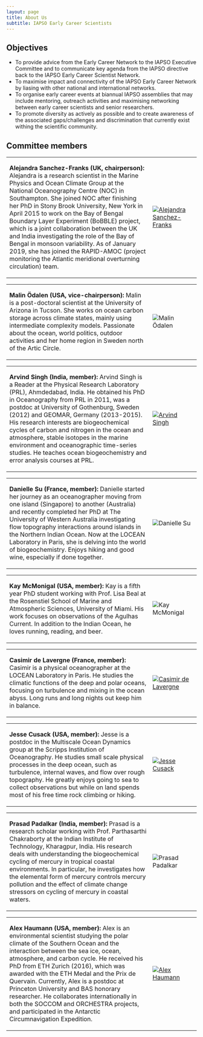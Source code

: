 ```yaml
---
layout: page
title: About Us
subtitle: IAPSO Early Career Scientists
---
```


## Objectives

* To provide advice from the Early Career Network to the IAPSO Executive Committee and to communicate key agenda from the IAPSO directive back to the IAPSO Early Career Scientist Network.
* To maximise impact and connectivity of the IAPSO Early Career Network by liasing with other national and international networks.
* To organise early career events at biannual IAPSO assemblies that may include mentoring, outreach activities and maximising networking between early career scientists and senior researchers. 
* To promote diversity as actively as possible and to create awareness of the associated gaps/challenges and discrimination that currently exist withing the scientific community.

## Committee members


<table class="profile-tab">
	<tr  class="profile-cell">
	<td width="73%" class="profile-cell">
	<p><strong>Alejandra Sanchez-Franks (UK, chairperson):</strong> 
	Alejandra is a research scientist in the Marine Physics and Ocean Climate Group at the National Oceanography Centre (NOC) in Southampton. She joined NOC after finishing her PhD in Stony Brook University, New York in April 2015 to work on the Bay of Bengal Boundary Layer Experiment (BoBBLE) project, which is a joint collaboration between the UK and India investigating the role of the Bay of Bengal in monsoon variability. As of January 2019, she has joined the RAPID-AMOC (project monitoring the Atlantic meridional overturning circulation) team.</p>
	</td>
	<td width="24%" class="profile-cell">
	<a href="https://www.noc.ac.uk/people/alsf" target="_blank"><img src="https://www.iapsoecs.org/uploads/bio_photos/alejandra.jpg" alt="Alejandra Sanchez-Franks " class="profile-image"/></a>
	</td>
	</tr>
</table>


<table class="profile-tab">
	<tr  class="profile-cell">
	<td width="73%" class="profile-cell">
	<p><strong>Malin Ödalen (USA, vice-chairperson):</strong> 
	Malin is a post-doctoral scientist at the University of Arizona in Tucson. She works on ocean carbon storage across climate states, mainly using intermediate complexity models. Passionate about the ocean, world politics, outdoor activities and her home region in Sweden north of the Artic Circle.</p>
	</td>
	<td width="24%" class="profile-cell">
	<img src="https://www.iapsoecs.org/uploads/bio_photos/malin.jpg" alt="Malin Ödalen" class="profile-image"/>
	</td>
	</tr>
</table>


<table class="profile-tab">
	<tr  class="profile-cell">
	<td width="73%" class="profile-cell">
	<p><strong>Arvind Singh (India, member):</strong> 
	Arvind Singh is a Reader at the Physical Research Laboratory (PRL), Ahmdedabad, India. He obtained his PhD in Oceanography from PRL in 2011, was a postdoc at University of Gothenburg, Sweden (2012) and GEOMAR, Germany (2013-2015). His research interests are biogeochemical cycles of carbon and nitrogen in the ocean and atmosphere, stable isotopes in the marine environment and oceanographic time-series studies. He teaches ocean biogeochemistry and error analysis courses at PRL.</p>
	</td>
	<td width="24%" class="profile-cell">
	<a href="https://www.prl.res.in/~arvinds/" target="_blank"><img src="https://www.iapsoecs.org/uploads/bio_photos/arvind.jpg" alt="Arvind Singh" class="profile-image"/></a>
	</td>
	</tr>
</table>


<table class="profile-tab">
	<tr  class="profile-cell">
	<td width="73%" class="profile-cell">
	<p><strong>Danielle Su (France, member):</strong> 
	Danielle started her journey as an oceanographer moving from one island (Singapore) to another (Australia) and recently completed her PhD at The University of Western Australia investigating flow topography interactions around islands in the Northern Indian Ocean. Now at the LOCEAN Laboratory in Paris, she is delving into the world of biogeochemistry. Enjoys hiking and good wine, especially if done together.</p>
	</td>
	<td width="24%" class="profile-cell">
	<img src="https://www.iapsoecs.org/uploads/bio_photos/danielle.jpg" alt="Danielle Su" class="profile-image"/>
	</td>
	</tr>
</table>


<table class="profile-tab">
	<tr  class="profile-cell">
	<td width="73%" class="profile-cell">
	<p><strong>Kay McMonigal (USA, member):</strong> 
	Kay is a fifth year PhD student working with Prof. Lisa Beal at the Rosenstiel School of Marine and Atmospheric Sciences, University of Miami. His work focuses on observations of the Agulhas Current. In addition to the Indian Ocean, he loves running, reading, and beer.</p>
	</td>
	<td width="24%" class="profile-cell">
	<img src="https://www.iapsoecs.org/uploads/bio_photos/kay.jpg" alt="Kay McMonigal" class="profile-image"/>
	</td>
	</tr>
</table>


<table class="profile-tab">
	<tr  class="profile-cell">
	<td width="73%" class="profile-cell">
	<p><strong>Casimir de Lavergne (France, member):</strong> 
	Casimir is a physical oceanographer at the LOCEAN Laboratory in Paris. He studies the climatic functions of the deep and polar oceans, focusing on turbulence and mixing in the ocean abyss. Long runs and long nights out keep him in balance.</p>
	</td>
	<td width="24%" class="profile-cell">
	<a href="https://www.researchgate.net/profile/Casimir_De_Lavergne" target="_blank"><img src="https://www.iapsoecs.org/uploads/bio_photos/casimir.jpg" alt="Casimir de Lavergne" class="profile-image"/>
	</td>
	</tr>
</table>


<table class="profile-tab">
	<tr  class="profile-cell">
	<td width="73%" class="profile-cell">
	<p><strong>Jesse Cusack (USA, member):</strong> 
	Jesse is a postdoc in the Multiscale Ocean Dynamics group at the Scripps Institution of Oceanography. He studies small scale physical processes in the deep ocean, such as turbulence, internal waves, and flow over rough topography. He greatly enjoys going to sea to collect observations but while on land spends most of his free time rock climbing or hiking.</p>
	</td>
	<td width="24%" class="profile-cell">
	<a href="https://jessecusack.github.io/" target="_blank"><img src="https://www.iapsoecs.org/uploads/bio_photos/jesse.jpg" alt="Jesse Cusack" class="profile-image"/></a>
	</td>
	</tr>
</table>


<table class="profile-tab">
	<tr  class="profile-cell">
	<td width="73%" class="profile-cell">
	<p><strong>Prasad Padalkar (India, member):</strong> 
	Prasad is a research scholar working with Prof. Parthasarthi Chakraborty at the Indian Institute of Technology, Kharagpur, India. His research deals with understanding the biogeochemical cycling of mercury in tropical coastal environments. In particular, he investigates how the elemental form of mercury controls mercury pollution and the effect of climate change stressors on cycling of mercury in coastal  waters.</p>
	</td>
	<td width="24%" class="profile-cell">
	<img src="https://www.iapsoecs.org/uploads/bio_photos/prasad.jpg" alt="Prasad Padalkar" class="profile-image"/>
	</td>
	</tr>
</table>


<table class="profile-tab">
	<tr  class="profile-cell">
	<td width="73%" class="profile-cell">
	<p><strong>Alex Haumann (USA, member):</strong> 
	Alex is an environmental scientist studying the polar climate of the Southern Ocean and the interaction between the sea ice, ocean, atmosphere, and carbon cycle. He received his PhD from ETH Zurich (2016), which was awarded with the ETH Medal and the Prix de Quervain. Currently, Alex is a postdoc at Princeton University and BAS honorary researcher. He collaborates internationally in both the SOCCOM and ORCHESTRA projects, and participated in the Antarctic Circumnavigation Expedition.</p>
	</td>
	<td width="24%" class="profile-cell">
	<a href="https://www.ahaumann.net" target="_blank"><img src="https://www.iapsoecs.org/uploads/bio_photos/alex.jpg" alt="Alex Haumann" class="profile-image"/></a>
	</td>
	</tr>
</table>
